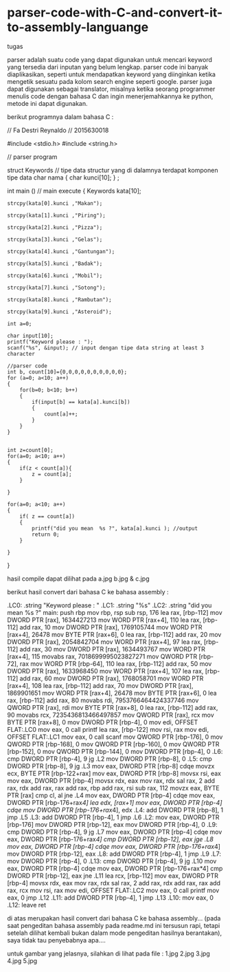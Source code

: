 # parser-code-with-C-and-convert-it-to-assembly-languange
tugas

parser adalah suatu code yang dapat digunakan untuk mencari keyword yang tersedia dari inputan yang belum lengkap.
parser code ini banyak diaplikasikan, seperti untuk mendapatkan keyword yang diinginkan ketika mengetik sesuatu pada kolom search engine seperti google.
parser juga dapat digunakan sebagai translator, misalnya ketika seorang programmer menulis code dengan bahasa C dan ingin menerjemahkannya ke python, metode ini dapat digunakan.

berikut programnya dalam bahasa C :

// Fa Destri Reynaldo
// 2015630018


#include <stdio.h>
#include <string.h>

// parser program


struct Keywords // tipe data structur yang di dalamnya terdapat komponen tipe data char nama
{
	char kunci[10];
} ;

int main () // main execute
{
	Keywords kata[10];
	
	strcpy(kata[0].kunci ,"Makan");

	strcpy(kata[1].kunci ,"Piring");

	strcpy(kata[2].kunci ,"Pizza");

	strcpy(kata[3].kunci ,"Gelas");

	strcpy(kata[4].kunci ,"Gantungan");

	strcpy(kata[5].kunci ,"Badak");
	
	strcpy(kata[6].kunci ,"Mobil");
	
	strcpy(kata[7].kunci ,"Sotong");
	
	strcpy(kata[8].kunci ,"Rambutan");
	
	strcpy(kata[9].kunci ,"Asteroid");

	int a=0;

	char input[10];
	printf("Keyword please : ");
	scanf("%s", &input); // input dengan tipe data string at least 3 character
	
	//parser code
	int b, count[10]={0,0,0,0,0,0,0,0,0,0};
	for (a=0; a<10; a++)
	{
		for(b=0; b<10; b++)
		{
			if(input[b] == kata[a].kunci[b])
			{
				count[a]++;
			}
		}
	}

	
	int z=count[0];
	for(a=0; a<10; a++)
	{
		if(z < count[a]){
			z = count[a];
		}
		
	}

	for(a=0; a<10; a++)
	{
		if( z == count[a])
		{
			printf("did you mean  %s ?", kata[a].kunci ); //output
			return 0; 
		}

	}


}

hasil compile dapat dilihat pada a.jpg b.jpg & c.jpg


berikut hasil convert dari bahasa C ke bahasa assembly : 

.LC0:
  .string "Keyword please : "
.LC1:
  .string "%s"
.LC2:
  .string "did you mean %s ?"
main:
  push rbp
  mov rbp, rsp
  sub rsp, 176
  lea rax, [rbp-112]
  mov DWORD PTR [rax], 1634427213
  mov WORD PTR [rax+4], 110
  lea rax, [rbp-112]
  add rax, 10
  mov DWORD PTR [rax], 1769105744
  mov WORD PTR [rax+4], 26478
  mov BYTE PTR [rax+6], 0
  lea rax, [rbp-112]
  add rax, 20
  mov DWORD PTR [rax], 2054842704
  mov WORD PTR [rax+4], 97
  lea rax, [rbp-112]
  add rax, 30
  mov DWORD PTR [rax], 1634493767
  mov WORD PTR [rax+4], 115
  movabs rax, 7018699995023827271
  mov QWORD PTR [rbp-72], rax
  mov WORD PTR [rbp-64], 110
  lea rax, [rbp-112]
  add rax, 50
  mov DWORD PTR [rax], 1633968450
  mov WORD PTR [rax+4], 107
  lea rax, [rbp-112]
  add rax, 60
  mov DWORD PTR [rax], 1768058701
  mov WORD PTR [rax+4], 108
  lea rax, [rbp-112]
  add rax, 70
  mov DWORD PTR [rax], 1869901651
  mov WORD PTR [rax+4], 26478
  mov BYTE PTR [rax+6], 0
  lea rax, [rbp-112]
  add rax, 80
  movabs rdi, 7953766464424337746
  mov QWORD PTR [rax], rdi
  mov BYTE PTR [rax+8], 0
  lea rax, [rbp-112]
  add rax, 90
  movabs rcx, 7235436813466497857
  mov QWORD PTR [rax], rcx
  mov BYTE PTR [rax+8], 0
  mov DWORD PTR [rbp-4], 0
  mov edi, OFFSET FLAT:.LC0
  mov eax, 0
  call printf
  lea rax, [rbp-122]
  mov rsi, rax
  mov edi, OFFSET FLAT:.LC1
  mov eax, 0
  call scanf
  mov QWORD PTR [rbp-176], 0
  mov QWORD PTR [rbp-168], 0
  mov QWORD PTR [rbp-160], 0
  mov QWORD PTR [rbp-152], 0
  mov QWORD PTR [rbp-144], 0
  mov DWORD PTR [rbp-4], 0
.L6:
  cmp DWORD PTR [rbp-4], 9
  jg .L2
  mov DWORD PTR [rbp-8], 0
.L5:
  cmp DWORD PTR [rbp-8], 9
  jg .L3
  mov eax, DWORD PTR [rbp-8]
  cdqe
  movzx ecx, BYTE PTR [rbp-122+rax]
  mov eax, DWORD PTR [rbp-8]
  movsx rsi, eax
  mov eax, DWORD PTR [rbp-4]
  movsx rdx, eax
  mov rax, rdx
  sal rax, 2
  add rax, rdx
  add rax, rax
  add rax, rbp
  add rax, rsi
  sub rax, 112
  movzx eax, BYTE PTR [rax]
  cmp cl, al
  jne .L4
  mov eax, DWORD PTR [rbp-4]
  cdqe
  mov eax, DWORD PTR [rbp-176+rax*4]
  lea edx, [rax+1]
  mov eax, DWORD PTR [rbp-4]
  cdqe
  mov DWORD PTR [rbp-176+rax*4], edx
.L4:
  add DWORD PTR [rbp-8], 1
  jmp .L5
.L3:
  add DWORD PTR [rbp-4], 1
  jmp .L6
.L2:
  mov eax, DWORD PTR [rbp-176]
  mov DWORD PTR [rbp-12], eax
  mov DWORD PTR [rbp-4], 0
.L9:
  cmp DWORD PTR [rbp-4], 9
  jg .L7
  mov eax, DWORD PTR [rbp-4]
  cdqe
  mov eax, DWORD PTR [rbp-176+rax*4]
  cmp DWORD PTR [rbp-12], eax
  jge .L8
  mov eax, DWORD PTR [rbp-4]
  cdqe
  mov eax, DWORD PTR [rbp-176+rax*4]
  mov DWORD PTR [rbp-12], eax
.L8:
  add DWORD PTR [rbp-4], 1
  jmp .L9
.L7:
  mov DWORD PTR [rbp-4], 0
.L13:
  cmp DWORD PTR [rbp-4], 9
  jg .L10
  mov eax, DWORD PTR [rbp-4]
  cdqe
  mov eax, DWORD PTR [rbp-176+rax*4]
  cmp DWORD PTR [rbp-12], eax
  jne .L11
  lea rcx, [rbp-112]
  mov eax, DWORD PTR [rbp-4]
  movsx rdx, eax
  mov rax, rdx
  sal rax, 2
  add rax, rdx
  add rax, rax
  add rax, rcx
  mov rsi, rax
  mov edi, OFFSET FLAT:.LC2
  mov eax, 0
  call printf
  mov eax, 0
  jmp .L12
.L11:
  add DWORD PTR [rbp-4], 1
  jmp .L13
.L10:
  mov eax, 0
.L12:
  leave
  ret

di atas merupakan hasil convert dari bahasa C ke bahasa assembly...
(pada saat pengeditan bahasa assembly pada readme.md ini tersusun rapi, tetapi setelah dilihat kembali bukan dalam mode pengeditan hasilnya berantakan), saya tidak tau penyebabnya apa....


untuk gambar yang jelasnya, silahkan di lihat pada file :
1.jpg
2.jpg
3.jpg
4.jpg
5.jpg
